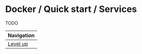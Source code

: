 # Docker / Quick start / Services #

TODO

| Navigation               |
| ------------------------ |
| [Level up](../README.md) |
